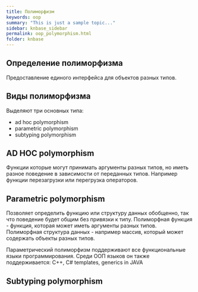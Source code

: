 ```yaml
---
title: Полиморфизм
keywords: oop
summary: "This is just a sample topic..."
sidebar: knbase_sidebar
permalink: oop_polymorphism.html
folder: knbase
---
```


## Определение полиморфизма
Предоставление единого интерфейса для объектов разных типов.

## Виды полиморфизма
Выделяют три основных типа:
- ad hoc polymorphism
- parametric polymorphism
- subtyping polymorphism

## AD HOC polymorphism
Функции которые могут принимать аргументы разных типов, но иметь разное поведение в зависимости от переданных типов. Например функции перезагрузки или перегрузка операторов.

## Parametric polymorphism
Позволяет определить функцию или структуру данных обобщенно, так что поведение будет общим без привязки к типу.
Полиморфная функция - функция, которая может иметь аргументы разных типов.
Полиморфная структура данных - например массив, который может содержать объекты разных типов.

Параметрический полиморфизм поддерживают все функциональные языки программирования.
Среди ООП языков он также поддерживается: C++, C# templates, generics in JAVA

## Subtyping polymorphism
